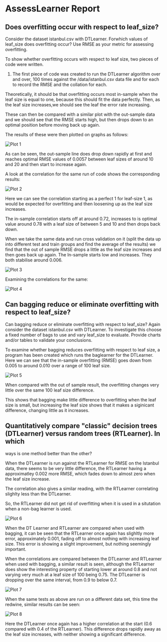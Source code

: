 # AssessLearner Report

## Does overfitting occur with respect to leaf_size? 

Consider the dataset istanbul.csv with DTLearner. Forwhich values of leaf_size does overfitting occur? Use RMSE as your metric for assessing overfitting.

To show whether overfitting occurs with respect to leaf size, two pieces of code were written.

1) The first piece of code was created to run the DTLearner algorithm over and over, 100 times against the /data/istanbul.csv data file and for each to record the RMSE and the collation for each.

Theoretically, it should be that overfitting occurs most in-sample when the leaf size is equal to one, because this should fit the data perfectly. Then, as the leaf size increases,we should see the leaf the error rate increasing.

These can then be compared with a similar plot with the out-sample data and we should see that the RMSE starts high, but then drops down to an optimal position before moving back up again.

The results of these were then plotted on graphs as follows:

![Plot 1](https://github.com/Liveo123/AssessLearner/blob/master/plot1.png)

As can be seen, the out-sample line does drop down rapidly at first and reaches optimal RMSE values of 0.0057 between leaf sizes of around 10 and 20 and then start to increase again.

A look at the correlation for the same run of code shows the corresponding results:

![Plot 2](https://github.com/Liveo123/AssessLearner/blob/master/plot2.png)

Here we can see the correlation starting as a perfect 1 for leaf-size 1, as would be expected for overfitting and then loosening up as the leaf size increases.

The in-sample correlation starts off at around 0.72, increases to is optimal value around 0.78 with a leaf size of between 5 and 10 and then drops back down.

When we take the same data and run cross validation on it (split the data up into different test and train groups and find the average of the results) we find that the out of sample RMSE drops a little as the leaf size increases and then goes back up again. The In-sample starts low and increases. They both stabilise around 0.006.

![Plot 3](https://github.com/Liveo123/AssessLearner/blob/master/plot3.png)

Examining the correlations for the same:

![Plot 4](https://github.com/Liveo123/AssessLearner/blob/master/plot4.png)



## Can bagging reduce or eliminate overfitting with respect to leaf_size?

Can bagging reduce or eliminate overfitting with respect to leaf_size? Again consider the dataset istanbul.csv with DTLearner. To investigate this choose a fixed number of bags to use and vary leaf_size to evaluate. Provide charts and/or tables to validate your conclusions.

To examine whether bagging reduces overfitting with respect to leaf size, a program has been created which runs the baglearner for the DTLearner. Here we can see that the in-sample overfitting (RMSE) goes down from 0.005 to around 0.010 over a range of 100 leaf size. 

![Plot 5](https://github.com/Liveo123/AssessLearner/blob/master/plot5.png)

When compared with the out of sample result, the overfitting changes very little over the same 100 leaf size difference.

This shows that bagging make little difference to overfitting when the leaf size is small, but increasing the leaf size shows that it makes a siginicant difference, changing little as it increases.

## Quantitatively compare "classic" decision trees (DTLearner) versus random trees (RTLearner). In which
ways is one method better than the other?

When the DTLearner is run against the RTLearner for RMSE on the Istanbul data, there seems to be very little difference, the RTLearner having a approximatley 0.002 more RMSE, which fades down to almost zero when the leaf size increase.

The correlation also gives a similar reading, with the RTLearner correlating slighlty less than the DTLearner.

So, the RTLearner did not get rid of overfitting when it is used in a situtation when a non-bag learner is used.

![Plot 6](https://github.com/Liveo123/AssessLearner/blob/master/plot6.png)

When the DT Learner and RTLearner are compared when used with bagging, it can be seen that the RTLearner once again has slighltly more error, approximately 0.001, fading off to almost nothing with increasing leaf size. This error is showing a slight improvement, but nothing seemingly important.

When the correlations are compared between the DTLearner and RTLearner when used with bagging, a similar result is seen, although the RTLearner does show the interesting property of starting lower at around 0.8 and not varying very much at a leaf size of 100 being 0.75. The DTLearner is dropping over the same interval, from 0.9 to below 0.7.

![Plot 7](https://github.com/Liveo123/AssessLearner/blob/master/plot7.png)

When the same tests as above are run on a different data set, this time the redwine, similar results can be
seen:

![Plot 8](https://github.com/Liveo123/AssessLearner/blob/master/plot8.png)

Here the DTLearner once again has a higher correlation at the start (0.6 compared with 0.4 of the
RTLearner). This difference drops rapidly away as the leaf size increases, with neither showing a significant
difference.


